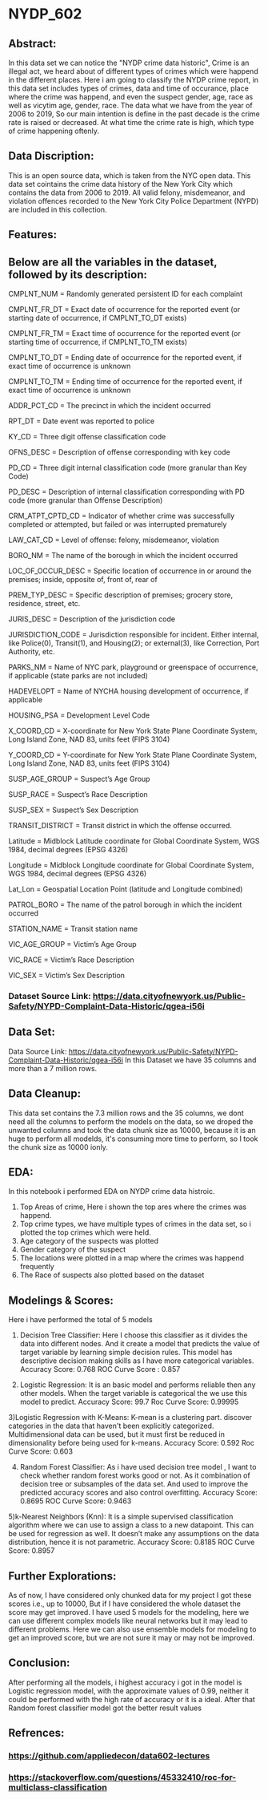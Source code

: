 # NYDP_602

## Abstract: 
In this data set we can notice the "NYDP crime data historic", Crime is an illegal act, we heard about of different types of crimes which were happend in the different places. Here i am going to classify the NYDP crime report, in this data set includes types of crimes, data and time of occurance, place where the crime was happend, and even the suspect gender, age, race as well as vicytim age, gender, race. The data what we have from the year of 2006 to 2019, So our main intention is define in the past decade is the crime rate is raised or decreased. At what time the crime rate is high, which type of crime happening oftenly. 

## Data Discription:
This is an open source data, which is taken from the NYC open data. This data set cointains the crime data history of the New York City which contains the data from 2006 to 2019. All valid felony, misdemeanor, and violation offences recorded to the New York City Police Department (NYPD) are included in this collection.
## Features:
## Below are all the variables in the dataset, followed by its description: 
CMPLNT_NUM =  Randomly generated persistent ID for each complaint

CMPLNT_FR_DT = Exact date of occurrence for the reported event (or starting date of occurrence, if CMPLNT_TO_DT exists)

CMPLNT_FR_TM  = Exact time of occurrence for the reported event (or starting time of occurrence, if CMPLNT_TO_TM exists)

CMPLNT_TO_DT  = Ending date of occurrence for the reported event, if exact time of occurrence is unknown

CMPLNT_TO_TM  = Ending time of occurrence for the reported event, if exact time of occurrence is unknown

ADDR_PCT_CD  =  The precinct in which the incident occurred

RPT_DT  =  Date event was reported to police

KY_CD  =  Three digit offense classification code

OFNS_DESC  =  Description of offense corresponding with key code

PD_CD  =   Three digit internal classification code (more granular than Key Code)

PD_DESC  =   Description of internal classification corresponding with PD code (more granular than Offense Description)

CRM_ATPT_CPTD_CD  =  Indicator of whether crime was successfully completed or attempted, but failed or was interrupted prematurely 

LAW_CAT_CD  =  Level of offense: felony, misdemeanor, violation

BORO_NM  =  The name of the borough in which the incident occurred

LOC_OF_OCCUR_DESC  =   Specific location of occurrence in or around the premises; inside, opposite of, front of, rear of

PREM_TYP_DESC  =  Specific description of premises; grocery store, residence, street, etc.

JURIS_DESC =  Description of the jurisdiction code

JURISDICTION_CODE =  Jurisdiction responsible for incident. Either internal, like Police(0), Transit(1), and Housing(2); or external(3), like Correction, Port Authority, etc.

PARKS_NM  =  Name of NYC park, playground or greenspace of occurrence, if applicable (state parks are not included)

HADEVELOPT =  Name of NYCHA housing development of occurrence, if applicable

HOUSING_PSA = Development Level Code

X_COORD_CD =  X-coordinate for New York State Plane Coordinate System, Long Island Zone, NAD 83, units feet (FIPS 3104)

Y_COORD_CD  = Y-coordinate for New York State Plane Coordinate System, Long Island Zone, NAD 83, units feet (FIPS 3104)

SUSP_AGE_GROUP =  Suspect’s Age Group

SUSP_RACE =  Suspect’s Race Description

SUSP_SEX  =  Suspect’s Sex Description

TRANSIT_DISTRICT =  Transit district in which the offense occurred.

Latitude =  Midblock Latitude coordinate for Global Coordinate System, WGS 1984, decimal degrees (EPSG 4326)

Longitude  =  Midblock Longitude coordinate for Global Coordinate System, WGS 1984, decimal degrees (EPSG 4326)

Lat_Lon =  	 Geospatial Location Point (latitude and Longitude combined)

PATROL_BORO  =  The name of the patrol borough in which the incident occurred

STATION_NAME = Transit station name

VIC_AGE_GROUP = Victim’s Age Group

VIC_RACE = Victim’s Race Description

VIC_SEX = Victim’s Sex Description


### Dataset Source Link: https://data.cityofnewyork.us/Public-Safety/NYPD-Complaint-Data-Historic/qgea-i56i

## Data Set:
Data Source Link: https://data.cityofnewyork.us/Public-Safety/NYPD-Complaint-Data-Historic/qgea-i56i
In this Dataset we have 35 columns and more than a 7 million rows.

## Data Cleanup:
This data set contains the 7.3 million rows and the 35 columns, we dont need all the columns to perform the models on the data, so we droped the unwanted columns and took the data chunk size as 10000, because it is an huge to perform all modelds, it's consuming more time to perform, so I took the chunk size as 10000 ionly.
## EDA:
In this notebook i performed EDA on NYDP crime data histroic.
1) Top Areas of crime, Here i shown the top ares where the crimes was happend.
2) Top crime types, we have multiple types of crimes in the data set, so i plotted the top crimes which were held.
3) Age category of the suspects was plotted 
4) Gender category of the suspect
5) The locations were plotted in a map where the crimes was happend frequently
6) The Race of suspects also plotted based on the dataset

## Modelings & Scores:
Here i have performed the total of 5 models 
1)  Decision Tree Classifier:
Here I choose this classifier as it divides the data into different nodes. And it create a model that predicts the value of target variable by learning simple decision rules. This model has descriptive decision making skills as I have more categorical variables.
Accuracy Score: 0.768
ROC Curve Score : 0.857

2) Logistic Regression:
It is an basic model and performs reliable then any other models. When the target variable is categorical the we use this model to predict.
Accuracy Score: 99.7
Roc Curve Score:  0.99995

3)Logistic Regression with K-Means:
K-mean is a clustering part. discover categories in the data that haven't been explicitly categorized.
Multidimensional data can be used, but it must first be reduced in dimensionality before being used for k-means.
Accuracy Score: 0.592
Roc Curve Score:  0.603

4) Random Forest Classifier:
As i have used decision tree model , I want to check whether random forest works good or not. As it combination of decision tree or subsamples of the data set. And used to improve the predicted accuracy scores and also control overfitting.
 Accuracy Score: 0.8695
 ROC Curve Score: 0.9463

5)k-Nearest Neighbors (Knn):
It is a simple supervised classification algorithm where we can use to assign a class to a new datapoint. 
This can be used for regression as well. It doesn’t make any assumptions on the data distribution, hence it is not parametric.
Accuracy Score: 0.8185
ROC Curve Score: 0.8957

## Further Explorations:
As of now, I have considered only chunked data for my project I got these scores i.e., up to 10000, But if I have considered the whole dataset the score may get improved.
I have used 5 models for the modeling, here we can use different complex models like neural networks but it may lead to different problems.
Here we can also use ensemble models for modeling to get an improved score, but we are not sure it may or may not be improved.

## Conclusion:
After performing all the models, i highest accuracy i got in the model is Logistic regression model, with the approximate values of 0.99, neither it could be performed with the high rate of accuracy or it is a ideal. After that Random forest classifier model got the better result values 


## Refrences: 
### https://github.com/appliedecon/data602-lectures
### https://stackoverflow.com/questions/45332410/roc-for-multiclass-classification 



